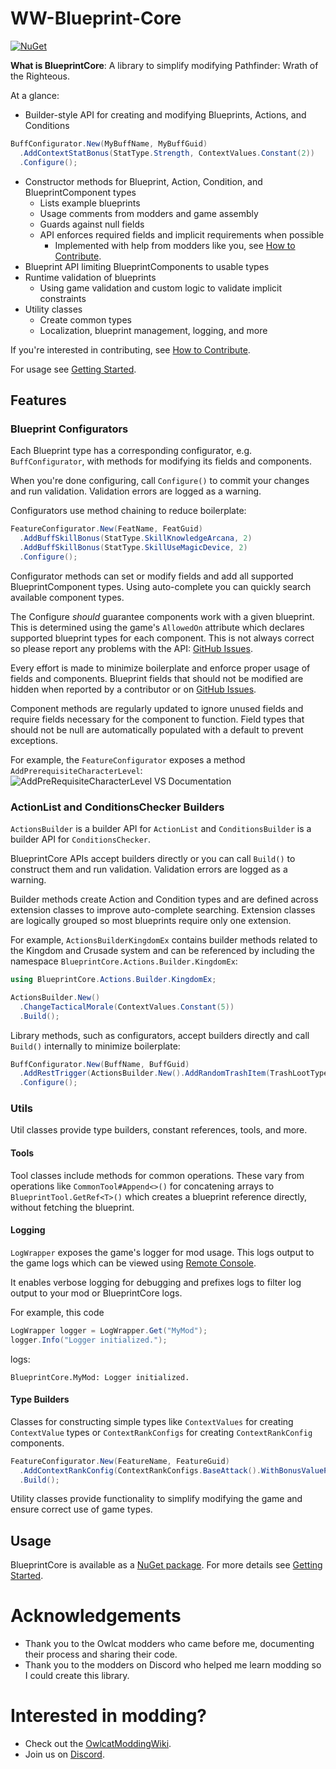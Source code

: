 # WW-Blueprint-Core

[![NuGet](https://img.shields.io/nuget/v/WW-Blueprint-Core?style=flat-square)](https://www.nuget.org/packages/WW-Blueprint-Core)

**What is BlueprintCore**: A library to simplify modifying Pathfinder: Wrath of the Righteous.

At a glance:

* Builder-style API for creating and modifying Blueprints, Actions, and Conditions
```C#
BuffConfigurator.New(MyBuffName, MyBuffGuid)
  .AddContextStatBonus(StatType.Strength, ContextValues.Constant(2))
  .Configure();
```
* Constructor methods for  Blueprint, Action, Condition, and BlueprintComponent types
    * Lists example blueprints
    * Usage comments from modders and game assembly
    * Guards against null fields
    * API enforces required fields and implicit requirements when possible
        * Implemented with help from modders like you, see [How to Contribute](https://wittlewolfie.github.io/WW-Blueprint-Core/articles/contributing.html).
* Blueprint API limiting BlueprintComponents to usable types
* Runtime validation of blueprints
    * Using game validation and custom logic to validate implicit constraints
* Utility classes
    * Create common types
    * Localization, blueprint management, logging, and more

If you're interested in contributing, see [How to Contribute](https://wittlewolfie.github.io/WW-Blueprint-Core/articles/contributing.html).

For usage see [Getting Started](https://wittlewolfie.github.io/WW-Blueprint-Core/articles/intro.html).

## Features

### Blueprint Configurators

Each Blueprint type has a corresponding configurator, e.g. `BuffConfigurator`, with methods for modifying its fields and components.

When you're done configuring, call `Configure()` to commit your changes and run validation. Validation errors are logged as a warning.

Configurators use method chaining to reduce boilerplate:

```C#
FeatureConfigurator.New(FeatName, FeatGuid)
  .AddBuffSkillBonus(StatType.SkillKnowledgeArcana, 2)
  .AddBuffSkillBonus(StatType.SkillUseMagicDevice, 2)
  .Configure();
```

Configurator methods can set or modify fields and add all supported BlueprintComponent types. Using auto-complete you can quickly search available component types.

The Configure *should* guarantee components work with a given blueprint. This is determined using the game's `AllowedOn` attribute which declares supported blueprint types for each component. This is not always correct so please report any problems with the API: [GitHub Issues](https://github.com/WittleWolfie/WW-Blueprint-Core/issues).

Every effort is made to minimize boilerplate and enforce proper usage of fields and components. Blueprint fields that should not be modified are hidden when reported by a contributor or on [GitHub Issues](https://github.com/WittleWolfie/WW-Blueprint-Core/issues).

Component methods are regularly updated to ignore unused fields and require fields necessary for the component to function. Field types that should not be null are automatically populated with a default to prevent exceptions.

For example, the `FeatureConfigurator` exposes a method `AddPrerequisiteCharacterLevel`:
![AddPreRequisiteCharacterLevel VS Documentation](https://github.com/WittleWolfie/WW-Blueprint-Core/blob/main/docs/images/configurator_method_example.png)

### ActionList and ConditionsChecker Builders

`ActionsBuilder` is a builder API for `ActionList` and `ConditionsBuilder` is a builder API for `ConditionsChecker`.

BlueprintCore APIs accept builders directly or you can call `Build()` to construct them and run validation. Validation errors are logged as a warning.

Builder methods create Action and Condition types and are defined across extension classes to improve auto-complete searching. Extension classes are logically grouped so most blueprints require only one extension.

For example, `ActionsBuilderKingdomEx` contains builder methods related to the Kingdom and Crusade system and can be referenced by including the namespace `BlueprintCore.Actions.Builder.KingdomEx`:

```C#
using BlueprintCore.Actions.Builder.KingdomEx;

ActionsBuilder.New()
  .ChangeTacticalMorale(ContextValues.Constant(5))
  .Build();
```

Library methods, such as configurators, accept builders directly and call `Build()` internally to minimize boilerplate:

```C#
BuffConfigurator.New(BuffName, BuffGuid)
  .AddRestTrigger(ActionsBuilder.New().AddRandomTrashItem(TrashLootType.Scrolls, 100))
  .Configure();
```

### Utils

Util classes provide type builders, constant references, tools, and more.

#### Tools

Tool classes include methods for common operations. These vary from operations like `CommonTool#Append<>()` for concatening arrays to `BlueprintTool.GetRef<T>()` which creates a blueprint reference directly, without fetching the blueprint.

#### Logging

`LogWrapper` exposes the game's logger for mod usage. This logs output to the game logs which can be viewed using [Remote Console](https://github.com/OwlcatOpenSource/RemoteConsole/releases).

It enables verbose logging for debugging and prefixes logs to filter log output to your mod or BlueprintCore logs.

For example, this code
```C#
LogWrapper logger = LogWrapper.Get("MyMod");
logger.Info("Logger initialized.");
```
logs:
```
BlueprintCore.MyMod: Logger initialized.
```

#### Type Builders

Classes for constructing simple types like `ContextValues` for creating `ContextValue` types or `ContextRankConfigs` for creating `ContextRankConfig` components.

```C#
FeatureConfigurator.New(FeatureName, FeatureGuid)
  .AddContextRankConfig(ContextRankConfigs.BaseAttack().WithBonusValueProgression(2))
  .Build();
```

Utility classes provide functionality to simplify modifying the game and ensure correct use of game types.

## Usage

BlueprintCore is available as a [NuGet package](https://www.nuget.org/packages/WW-Blueprint-Core/). For more details see [Getting Started](https://wittlewolfie.github.io/WW-Blueprint-Core/articles/intro.html).

# Acknowledgements

* Thank you to the Owlcat modders who came before me, documenting their process and sharing their code.
* Thank you to the modders on Discord who helped me learn modding so I could create this library.

# Interested in modding?

* Check out the [OwlcatModdingWiki](https://github.com/WittleWolfie/OwlcatModdingWiki/wiki).
* Join us on [Discord](https://discord.gg/zHbMuYT6).
